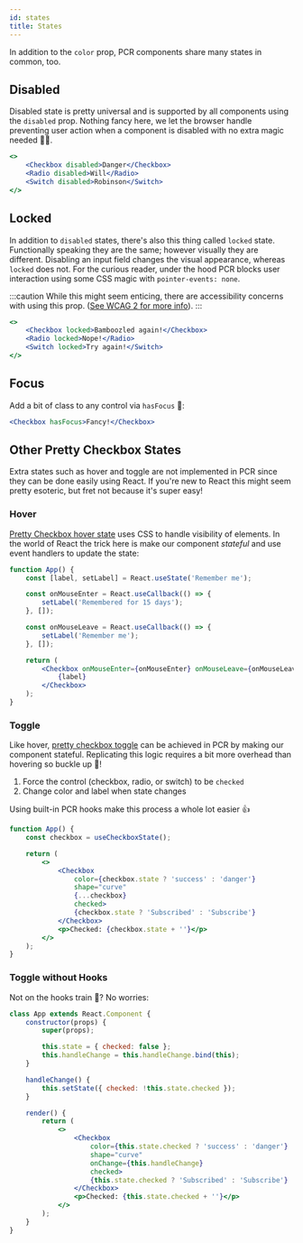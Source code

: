 ```yaml
---
id: states
title: States
---
```


In addition to the `color` prop, PCR components share many states in common, too.

## Disabled

Disabled state is pretty universal and is supported by all components using the `disabled` prop. Nothing fancy here, we let the browser handle preventing user action when a component is disabled with no extra magic needed 🧙‍♂️.

```jsx live
<>
    <Checkbox disabled>Danger</Checkbox>
    <Radio disabled>Will</Radio>
    <Switch disabled>Robinson</Switch>
</>
```

## Locked

In addition to `disabled` states, there's also this thing called `locked` state. Functionally speaking they are the same; however visually they are different. Disabling an input field changes the visual appearance, whereas `locked` does not. For the curious reader, under the hood PCR blocks user interaction using some CSS magic with `pointer-events: none`.

:::caution
While this might seem enticing, there are accessibility concerns with using this prop. ([See WCAG 2 for more info](https://webaim.org/articles/contrast/)).
:::

```jsx live
<>
    <Checkbox locked>Bamboozled again!</Checkbox>
    <Radio locked>Nope!</Radio>
    <Switch locked>Try again!</Switch>
</>
```

## Focus

Add a bit of class to any control via `hasFocus` 🥂:

```jsx live
<Checkbox hasFocus>Fancy!</Checkbox>
```

## Other Pretty Checkbox States

Extra states such as hover and toggle are not implemented in PCR since they can be done easily using React. If you're new to React this might seem pretty esoteric, but fret not because it's super easy!

### Hover

[Pretty Checkbox hover state](https://pretty-checkbox.netlify.app/docs/basic-concepts/states#hover) uses CSS to handle visibility of elements. In the world of React the trick here is make our component _stateful_ and use event handlers to update the state:

```jsx live
function App() {
    const [label, setLabel] = React.useState('Remember me');

    const onMouseEnter = React.useCallback(() => {
        setLabel('Remembered for 15 days');
    }, []);

    const onMouseLeave = React.useCallback(() => {
        setLabel('Remember me');
    }, []);

    return (
        <Checkbox onMouseEnter={onMouseEnter} onMouseLeave={onMouseLeave}>
            {label}
        </Checkbox>
    );
}
```

### Toggle

Like hover, [pretty checkbox toggle](https://pretty-checkbox.netlify.app/docs/basic-concepts/states#toggle) can be achieved in PCR by making our component stateful. Replicating this logic requires a bit more overhead than hovering so buckle up 🚙!

1. Force the control (checkbox, radio, or switch) to be `checked`
2. Change color and label when state changes

Using built-in PCR hooks make this process a whole lot easier :+1:

```jsx live
function App() {
    const checkbox = useCheckboxState();

    return (
        <>
            <Checkbox
                color={checkbox.state ? 'success' : 'danger'}
                shape="curve"
                {...checkbox}
                checked>
                {checkbox.state ? 'Subscribed' : 'Subscribe'}
            </Checkbox>
            <p>Checked: {checkbox.state + ''}</p>
        </>
    );
}
```

### Toggle without Hooks

Not on the hooks train 🚂? No worries:

```jsx live
class App extends React.Component {
    constructor(props) {
        super(props);

        this.state = { checked: false };
        this.handleChange = this.handleChange.bind(this);
    }

    handleChange() {
        this.setState({ checked: !this.state.checked });
    }

    render() {
        return (
            <>
                <Checkbox
                    color={this.state.checked ? 'success' : 'danger'}
                    shape="curve"
                    onChange={this.handleChange}
                    checked>
                    {this.state.checked ? 'Subscribed' : 'Subscribe'}
                </Checkbox>
                <p>Checked: {this.state.checked + ''}</p>
            </>
        );
    }
}
```
